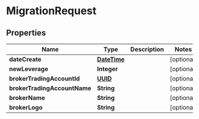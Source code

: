 
# MigrationRequest

## Properties
Name | Type | Description | Notes
------------ | ------------- | ------------- | -------------
**dateCreate** | [**DateTime**](DateTime.md) |  |  [optional]
**newLeverage** | **Integer** |  |  [optional]
**brokerTradingAccountId** | [**UUID**](UUID.md) |  |  [optional]
**brokerTradingAccountName** | **String** |  |  [optional]
**brokerName** | **String** |  |  [optional]
**brokerLogo** | **String** |  |  [optional]



